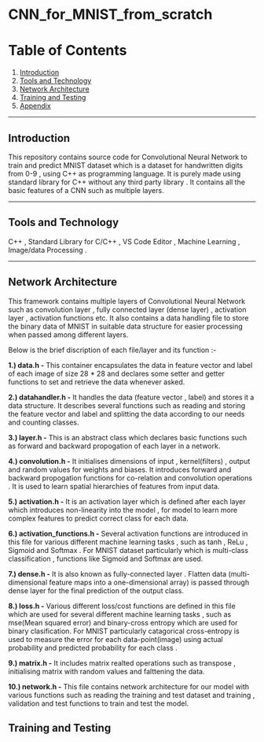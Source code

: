 # CNN_for_MNIST_from_scratch

# Table of Contents
1. [Introduction](#introduction)
2. [Tools and Technology](#toolsandtechnology)
3. [Network Architecture](#networkarchitecture)
4. [Training and Testing](#trainingandtesting)
5. [Appendix](#appendix)

-----

## Introduction
This repository contains source code for Convolutional Neural Network to train and predict MNIST dataset which is a dataset for handwritten digits from 0-9 , using C++ as programming language. It is purely made using standard library for C++ without any third party library . It contains all the basic features of a CNN such as multiple layers.

-----------

## Tools and Technology
C++ , Standard Library for C/C++ , VS Code Editor , Machine Learning , Image/data Processing .

---------

## Network Architecture
This framework contains multiple layers of Convolutional Neural Network such as convolution layer , fully connected layer (dense layer) , activation layer , activation functions etc. It also contains a data handling file to store the binary data of MNIST in suitable data structure for easier processing when passed among different layers.

Below is the brief discription of each file/layer and its function :-

**1.) data.h -** This container encapsulates the data in feature vector and label of each image of size 28 * 28 and declares some setter and getter functions to set and retrieve the data whenever asked.

**2.) datahandler.h -** It handles the data (feature vector , label) and stores it a data structure. It describes several functions such as reading and storing the feature vector and label and splitting the data according to our needs and counting classes.

**3.) layer.h -** This is an abstract class which declares basic functions such as forward and backward propogation of each layer in a network.

**4.) convolution.h -** It initialises dimensions of input , kernel(filters) , output and random values for weights and biases. It introduces forward and backward propogation functions for co-relation and convolution operations . It is used to learn spatial hierarchies of features from input data.

**5.) activation.h -** It is an activation layer which is defined after each layer which introduces non-linearity into the model , for model to learn more complex features to predict correct class for each data.

**6.) activation_functions.h -** Several activation functions are introduced in this file for various different machine learning tasks , such as tanh , ReLu , Sigmoid and Softmax . For MNIST dataset particularly which is multi-class classification , functions like Sigmoid and Softmax are used.

**7.) dense.h -** It is also known as fully-connected layer . Flatten data (multi-dimensional feature maps into a one-dimensional array) is passed through dense layer for the final prediction of the output class.

**8.) loss.h -** Various different loss/cost functions are defined in this file which are used for several different machine learning tasks , such as mse(Mean squared error) and binary-cross entropy which are used for binary clasification. For MNIST particularly catagorical cross-entropy is used to measure the error for each data-point(image) using actual probability and predicted probability for each class .

**9.) matrix.h -** It includes matrix realted operations such as transpose , initialising matrix with random values and falttening the data.

**10.) network.h -** This file contains network architecture for our model with various functions such as reading the training and test dataset and training , validation and test functions to train and test the model.




## Training and Testing 

